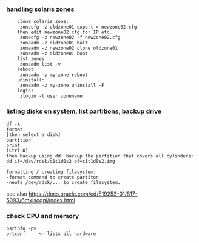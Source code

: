 ### handling solaris zones

```
    clone solaris zone:
     zonecfg -z oldzone01 export > newzone02.cfg
    then edit newzone02.cfg for IP etc.
     zonecfg -z newzone02 -f newzone02.cfg
     zoneadm -z oldzone01 halt
     zoneadm -z newzone02 clone oldzone01
     zoneadm -z oldzone01 boot
    list zones:
     zoneadm list -v
    reboot:
     zoneadm -z my-zone reboot
    uninstall:
     zoneadm -z my-zone uninstall -F
    login:
     zlogin -l user zonename
```

### listing disks on system, list partitions, backup drive
```
df -k
format
[then select a disk]
partition
print
[Ctrl-D]
then backup using dd: backup the partition that covers all cylinders:
dd if=/dev/rdsk/c1t1d0s2 of=c1t1d0s2.img

formatting / creating filesystem:
-format command to create partiton
-newfs /dev/rdsk/... to create filesystem.
```
see also https://docs.oracle.com/cd/E19253-01/817-5093/6mkisoqni/index.html

### check CPU and memory
```
psrinfo -pv
prtconf     <- lists all hardware
```
